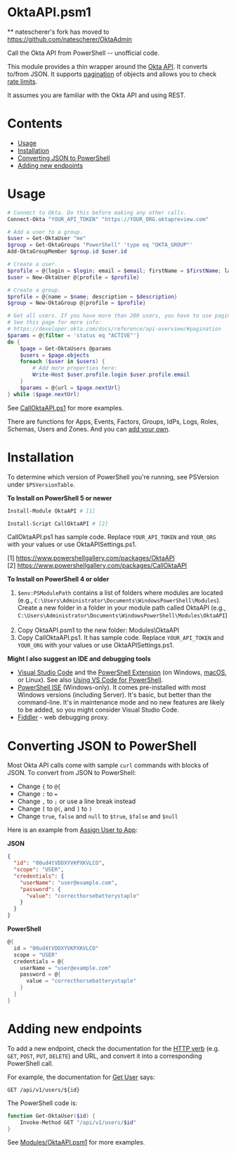 # OktaAPI.psm1
** natescherer's fork has moved to https://github.com/natescherer/OktaAdmin

Call the Okta API from PowerShell -- unofficial code.

This module provides a thin wrapper around the [Okta API](https://developer.okta.com/docs/reference/). It converts to/from JSON. It supports [pagination](https://developer.okta.com/docs/reference/api-overview/#pagination) of objects and allows you to check [rate limits](https://developer.okta.com/docs/reference/rate-limits/).

It assumes you are familiar with the Okta API and using REST.

# Contents
- [Usage](#usage)
- [Installation](#installation)
- [Converting JSON to PowerShell](#converting-json-to-powershell)
- [Adding new endpoints](#adding-new-endpoints)

# Usage
```powershell
# Connect to Okta. Do this before making any other calls.
Connect-Okta "YOUR_API_TOKEN" "https://YOUR_ORG.oktapreview.com"

# Add a user to a group.
$user = Get-OktaUser "me"
$group = Get-OktaGroups "PowerShell" 'type eq "OKTA_GROUP"'
Add-OktaGroupMember $group.id $user.id

# Create a user.
$profile = @{login = $login; email = $email; firstName = $firstName; lastName = $lastName}
$user = New-OktaUser @{profile = $profile}

# Create a group.
$profile = @{name = $name; description = $description}
$group = New-OktaGroup @{profile = $profile}

# Get all users. If you have more than 200 users, you have to use pagination.
# See this page for more info:
# https://developer.okta.com/docs/reference/api-overview/#pagination
$params = @{filter = 'status eq "ACTIVE"'}
do {
    $page = Get-OktaUsers @params
    $users = $page.objects
    foreach ($user in $users) {
        # Add more properties here:
        Write-Host $user.profile.login $user.profile.email
    }
    $params = @{url = $page.nextUrl}
} while ($page.nextUrl)
```

See [CallOktaAPI.ps1](CallOktaAPI.ps1) for more examples.

There are functions for Apps, Events, Factors, Groups, IdPs, Logs, Roles, Schemas, Users and Zones. And you can [add your own](#adding-new-endpoints).

# Installation
To determine which version of PowerShell you're running, see PSVersion under `$PSVersionTable`.

**To Install on PowerShell 5 or newer**

```powershell
Install-Module OktaAPI # [1]

Install-Script CallOktaAPI # [2]
```
CallOktaAPI.ps1 has sample code. Replace `YOUR_API_TOKEN` and `YOUR_ORG` with your values or use OktaAPISettings.ps1.

[1] https://www.powershellgallery.com/packages/OktaAPI <br>
[2] https://www.powershellgallery.com/packages/CallOktaAPI

**To Install on PowerShell 4 or older**

1. `$env:PSModulePath` contains a list of folders where modules are located (e.g., `C:\Users\Administrator\Documents\WindowsPowerShell\Modules`). 
Create a new folder in a folder in your module path called OktaAPI (e.g., `C:\Users\Administrator\Documents\WindowsPowerShell\Modules\OktaAPI`).
2. Copy OktaAPI.psm1 to the new folder: Modules\OktaAPI
3. Copy CallOktaAPI.ps1. It has sample code. Replace `YOUR_API_TOKEN` and `YOUR_ORG` with your values or use OktaAPISettings.ps1.

**Might I also suggest an IDE and debugging tools**

- [Visual Studio Code](https://code.visualstudio.com) and the [PowerShell Extension](https://code.visualstudio.com/docs/languages/powershell) (on Windows, [macOS](https://docs.microsoft.com/en-us/powershell/scripting/install/installing-powershell-core-on-macos), or Linux). See also [Using VS Code for PowerShell](https://docs.microsoft.com/en-us/powershell/scripting/components/vscode/using-vscode).
- [PowerShell ISE](https://docs.microsoft.com/en-us/powershell/scripting/components/ise/introducing-the-windows-powershell-ise) (Windows-only). It comes pre-installed with most Windows versions (including Server). It's basic, but better than the command-line. It's in maintenance mode and no new features are likely to be added, so you might consider Visual Studio Code.
- [Fiddler](https://www.telerik.com/download/fiddler) - web debugging proxy.

# Converting JSON to PowerShell
Most Okta API calls come with sample `curl` commands with blocks of JSON. To convert from JSON to PowerShell:
* Change `{` to `@{`
* Change `:` to `=`
* Change `,` to `;` or use a line break instead
* Change `[` to `@(`, and `]` to `)`
* Change `true`, `false` and `null` to `$true`, `$false` and `$null`

Here is an example from [Assign User to App](https://developer.okta.com/docs/reference/api/apps/#assign-user-to-application-for-sso):

**JSON**
```json
{
  "id": "00ud4tVDDXYVKPXKVLCO",
  "scope": "USER",
  "credentials": {
    "userName": "user@example.com",
    "password": {
      "value": "correcthorsebatterystaple"
    }
  }
}
```

**PowerShell**
```powershell
@{
  id = "00ud4tVDDXYVKPXKVLCO"
  scope = "USER"
  credentials = @{
    userName = "user@example.com"
    password = @{
      value = "correcthorsebatterystaple"
    }
  }
}
```

# Adding new endpoints
To add a new endpoint, check the documentation for the [HTTP verb](https://developer.okta.com/docs/reference/api-overview/#http-verbs) (e.g. `GET`, `POST`, `PUT`, `DELETE`) and URL, and convert it into a corresponding PowerShell call.

For example, the documentation for [Get User](https://developer.okta.com/docs/reference/api/users/#get-user) says:
```
GET /api/v1/users/${id}
```

The PowerShell code is:
```powershell
function Get-OktaUser($id) {
    Invoke-Method GET "/api/v1/users/$id"
}
```

See [Modules/OktaAPI.psm1](Modules/OktaAPI.psm1) for more examples.
